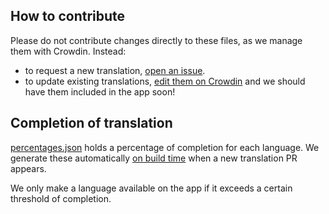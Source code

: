 ## How to contribute

Please do not contribute changes directly to these files, as we manage them with Crowdin. Instead:

- to request a new translation, [open an issue](https://github.com/AnushkaKRajasingha/demo-conceptboard/issues/new/choose).
- to update existing translations, [edit them on Crowdin](https://crowdin.com/translate/excalidraw/10)
  and we should have them included in the app soon!

## Completion of translation

[percentages.json](./percentages.json) holds a percentage of completion for each language. We generate these
automatically [on build time](./../../.github/workflows/locales-coverage.yml) when a new translation PR appears.

We only make a language available on the app if it exceeds a certain threshold of completion.
